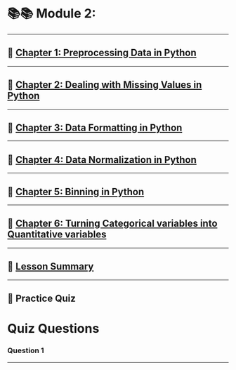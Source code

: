# 📚📚 Module 2:

---

## 🌟 [Chapter 1: Preprocessing Data in Python](Chapter2.1.md)

---

## 🌟 [Chapter 2: Dealing with Missing Values in Python](Chapter2.2.md)

---

## 🌟 [Chapter 3: Data Formatting in Python](Chapter2.3.md)

---
  
## 🌟 [Chapter 4: Data Normalization in Python](Chapter2.4.md)

---

## 🌟 [Chapter 5: Binning in Python](Chapter2.5.md)

---

## 🌟 [Chapter 6: Turning Categorical variables into Quantitative variables](Chapter2.6.md)

---

## 🌟 [Lesson Summary](Lesson2Summary.md)

---

## 🌟 Practice Quiz

# Quiz Questions

### **Question 1**

---
